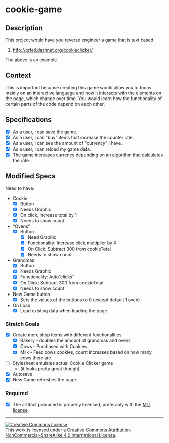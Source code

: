# cookie-game

## Description

This project would have you reverse engineer a game that is text based. 

1. http://orteil.dashnet.org/cookieclicker/

The above is an example.

## Context

This is important because creating this game would allow you to focus mainly on an interactive language and how it interacts with the elements on the page, which change over time. You would learn how the functionality of certain parts of the code depend on each other. 

## Specifications
- [x] As a user, I can save the game.  
- [x] As a user, I can "buy" items that increase the counter rate.  
- [x] As a user, I can see the amount of "currency" I have.  
- [x] As a user, I can reload my game data.  
- [x] The game increases currency depending on an algorithm that calculates the rate.  

## Modified Specs
Need to have:
- Cookie
  - [x] Button
  - [x] Needs Graphic
  - [x] On click, increase total by 1
  - [x] Needs to show count
- “Ovens” 
  - [x] Button
	- [x] Need Graphic
	- [x] Functionality: Increase click multiplier by X
	- [x] On Click: Subtract 300 from cookieTotal
	- [x] Needs to show count
- Grandmas
	- [x] Button
	- [x] Needs Graphic
	- [x] Functionality: Auto”clicks”
	- [x] On Click: Subtract 300 from cookieTotal
	- [x] Needs to show count
- New Game button
	- [x] Sets the values of the buttons to 0 (except default 1 oven)
- On Load
  - [x] Load existing data when loading the page

### Stretch Goals
- [x] Create more shop items with different functionalities
	- [x] Bakery - doubles the amount of grandmas and ovens
	- [x] Cows - Purchased with Cookies
	- [x] Milk - Feed cows cookies, count increases based on how many cows there are
- [ ] Stylesheet emulates actual Cookie Clicker game
	- (it looks pretty great though)
- [x] Autosave
- [x] New Game refreshes the page

### Required
- [x] The artifact produced is properly licensed, preferably with the [MIT license](https://opensource.org/licenses/MIT).

---

<!-- LICENSE -->

<a rel="license" href="http://creativecommons.org/licenses/by-nc-sa/4.0/"><img alt="Creative Commons License" style="border-width:0" src="https://i.creativecommons.org/l/by-nc-sa/4.0/80x15.png" /></a>
<br />This work is licensed under a <a rel="license" href="http://creativecommons.org/licenses/by-nc-sa/4.0/">Creative Commons Attribution-NonCommercial-ShareAlike 4.0 International License</a>.
